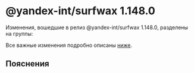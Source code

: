 # @yandex-int/surfwax 1.148.0

<!-- ЧЕЛОВЕЧЕСКОЕ ВСТУПЛЕНИЕ -->

Изменения, вошедшие в релиз @yandex-int/surfwax 1.148.0, разделены на группы:

Все важные изменения подробно описаны [ниже](#Пояснения).

## Пояснения

